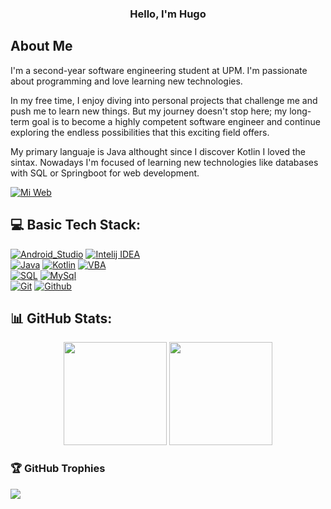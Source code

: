 <h3 align="center">Hello, I'm Hugo</h3>

## About Me

I'm a second-year software engineering student at UPM. I'm passionate about programming and love learning new technologies.

In my free time, I enjoy diving into personal projects that challenge me and push me to learn new things. But my journey doesn't stop here; my long-term goal is to become a highly competent software engineer and continue exploring the endless possibilities that this exciting field offers.

My primary languaje is Java althought since I discover Kotlin I loved the sintax. Nowadays I'm focused of learning new technologies like databases with SQL or Springboot for web development.

[![Mi Web](https://img.shields.io/badge/Mi%20Web-c8cf4e?style=for-the-badge
)](https://hugoalvarezajenjo.github.io/)


## 💻 Basic Tech Stack:
[![Android_Studio](https://img.shields.io/badge/Android_Studio-3DDC84?style=for-the-badge&logo=android-studio&logoColor=white&labelColor=101010)]()
[![Intelij IDEA](https://img.shields.io/badge/InteliJ_IDEA-f1325f?style=for-the-badge&logo=intellijidea&logoColor=white&labelColor=101010)]()
</br>
[![Java](https://img.shields.io/badge/Java-eb5428?style=for-the-badge&logo=java&logoColor=white&labelColor=101010)]()
[![Kotlin](https://img.shields.io/badge/Kotlin-c921b0?style=for-the-badge&logo=kotlin&logoColor=white&labelColor=101010)]()
[![VBA](https://img.shields.io/badge/Visual_Basic_A-278022?style=for-the-badge&logo=visualbasic&logoColor=white&labelColor=101010)]()
</br>
[![SQL](https://img.shields.io/badge/SQL-dc7939?style=for-the-badge&logo=sql&logoColor=white&labelColor=101010)]()
[![MySql](https://img.shields.io/badge/MySql-015b85?style=for-the-badge&logo=mysql&logoColor=white&labelColor=101010)]()
</br>
[![Git](https://img.shields.io/badge/Git-e84e31?style=for-the-badge&logo=git&logoColor=white&labelColor=101010)]()
[![Github](https://img.shields.io/badge/GitHub-007396?style=for-the-badge&logo=github&logoColor=white&labelColor=101010)]()


## 📊 GitHub Stats:
<p align="center">
  <img height="165em" src="https://github-readme-stats-eight-theta.vercel.app/api?username=HugoAlvarezAjenjo&show_icons=true&theme=algolia&include_all_commits=true&count_private=true"/>
  <img height="165em" src="https://github-readme-stats-eight-theta.vercel.app/api/top-langs/?username=HugoAlvarezAjenjo&layout=compact&langs_count=8&theme=algolia"/>
</p>

### 🏆 GitHub Trophies
![](https://github-profile-trophy.vercel.app/?username=HugoAlvarezAjenjo&theme=juicyfresh&no-frame=false&no-bg=false&margin-w=4)
